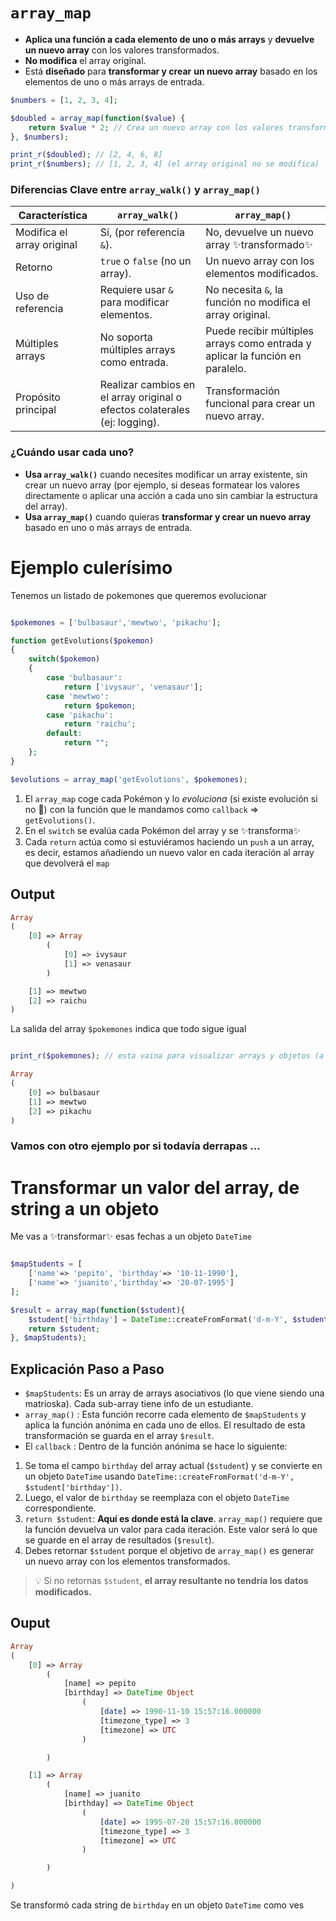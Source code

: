 
# `array_map`

- __Aplica una función a cada elemento de uno o más arrays__ y **devuelve un nuevo array** con los valores transformados.
- __No modifica__ el array original.
- Está __diseñado__ para **transformar y crear** __un nuevo array__ basado en los elementos de uno o más arrays de entrada.

```php
$numbers = [1, 2, 3, 4];

$doubled = array_map(function($value) {
    return $value * 2; // Crea un nuevo array con los valores transformados
}, $numbers);

print_r($doubled); // [2, 4, 6, 8]
print_r($numbers); // [1, 2, 3, 4] (el array original no se modifica)
```

### **Diferencias Clave entre `array_walk()` y `array_map()`**

| Característica       | `array_walk()`                                        | `array_map()`                                  |
|----------------------|-------------------------------------------------------|------------------------------------------------|
| Modifica el array original | Sí, (por referencia `&`). 		       | No, devuelve un nuevo array ✨transformado✨ |
| Retorno             | `true` o `false` (no un array).                        | Un nuevo array con los elementos modificados.  |
| Uso de referencia   | Requiere usar `&` para modificar elementos.            | No necesita `&`, la función no modifica el array original. |
| Múltiples arrays    | No soporta múltiples arrays como entrada.             | Puede recibir múltiples arrays como entrada y aplicar la función en paralelo. |
| Propósito principal | Realizar cambios en el array original o efectos colaterales (ej: logging). | Transformación funcional para crear un nuevo array. |

### ¿Cuándo usar cada uno?

- **Usa `array_walk()`** cuando necesites modificar un array existente, sin crear un nuevo array (por ejemplo, si deseas formatear los valores directamente o aplicar una acción a cada uno sin cambiar la estructura del array).
- **Usa `array_map()`** cuando quieras **transformar y crear un nuevo array** basado en uno o más arrays de entrada.


# Ejemplo culerísimo

Tenemos un listado de pokemones que queremos evolucionar

```php

$pokemones = ['bulbasaur','mewtwo', 'pikachu'];

function getEvolutions($pokemon)
{
	switch($pokemon)
	{
		case 'bulbasaur':
			return ['ivysaur', 'venasaur'];
		case 'mewtwo':
			return $pokemon;
		case 'pikachu':
			return 'raichu';
		default:
			return "";
	};
}

$evolutions = array_map('getEvolutions', $pokemones);
```
1. El `array_map` coge cada Pokémon y lo _evoluciona_ (si existe evolución si no 💩) con la función que le mandamos como `callback` => `getEvolutions()`.
2. En el `switch` se evalúa cada Pokémon del array y se ✨transforma✨
3. Cada `return` actúa como si estuviéramos haciendo un `push` a un array, es decir, estamos añadiendo un nuevo valor en cada iteración al array que devolverá el `map`

## Output

```php
Array
(
    [0] => Array
        (
            [0] => ivysaur
            [1] => venasaur
        )

    [1] => mewtwo
    [2] => raichu
)

```

La salida del array `$pokemones` indica que todo sigue igual

```php

print_r($pokemones); // esta vaina para visualizar arrays y objetos (a menos que este tenga propiedades privadas) 👍

Array
(
    [0] => bulbasaur
    [1] => mewtwo
    [2] => pikachu
)

```
### Vamos con otro ejemplo por si todavía derrapas ...



# Transformar un valor del array, de string a un objeto

Me vas a ✨transformar✨ esas fechas a un objeto `DateTime`

```php

$mapStudents = [
    ['name'=> 'pepito', 'birthday'=> '10-11-1990'],
    ['name'=> 'juanito','birthday'=> '20-07-1995']
];

$result = array_map(function($student){
    $student['birthday'] = DateTime::createFromFormat('d-m-Y', $student['birthday']);
    return $student;
}, $mapStudents);

```
## Explicación Paso a Paso
- `$mapStudents`: Es un array de arrays asociativos (lo que viene siendo una matrioska). Cada sub-array tiene info de un estudiante.
- `array_map()` : Esta función recorre cada elemento de `$mapStudents` y aplica la función anónima en cada uno de ellos. El resultado de esta transformación se guarda en el array `$result`.
- El `callback` : Dentro de la función anónima se hace lo siguiente:

1. Se toma el campo `birthday` del array actual (`$student`) y se convierte en un objeto `DateTime` usando `DateTime::createFromFormat('d-m-Y', $student['birthday'])`.
2. Luego, el valor de `birthday` se reemplaza con el objeto `DateTime` correspondiente.
3. `return $student`: __Aquí es donde está la clave__. `array_map()` requiere que la función devuelva un valor para cada iteración. Este valor será lo que se guarde en el array de resultados (`$result`).
4.  Debes retornar `$student` porque el objetivo de `array_map()` es generar un nuevo array con los elementos transformados.
   
> 💡 Si no retornas `$student`, __el array resultante no tendría los datos modificados.__

## Ouput

```php
Array
(
    [0] => Array
        (
            [name] => pepito
            [birthday] => DateTime Object
                (
                    [date] => 1990-11-10 15:57:16.000000
                    [timezone_type] => 3
                    [timezone] => UTC
                )

        )

    [1] => Array
        (
            [name] => juanito
            [birthday] => DateTime Object
                (
                    [date] => 1995-07-20 15:57:16.000000
                    [timezone_type] => 3
                    [timezone] => UTC
                )

        )

)
```
Se transformó cada string de `birthday` en un objeto `DateTime` como ves
